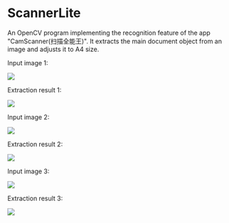 ScannerLite
===========

An OpenCV program implementing the recognition feature of the app "CamScanner(扫描全能王)". It extracts the main document object from an image and adjusts it to A4 size.

Input image 1:

![](https://raw2.github.com/daisygao/ScannerLite/master/images/doc1.jpg)

Extraction result 1:

![](https://raw2.github.com/daisygao/ScannerLite/master/output/dst1.jpg)

Input image 2:

![](https://raw2.github.com/daisygao/ScannerLite/master/images/doc2.jpg)

Extraction result 2:

![](https://raw2.github.com/daisygao/ScannerLite/master/output/dst2.jpg)

Input image 3:

![](https://raw2.github.com/daisygao/ScannerLite/master/images/doc3.jpg)

Extraction result 3:

![](https://raw2.github.com/daisygao/ScannerLite/master/output/dst3.jpg)